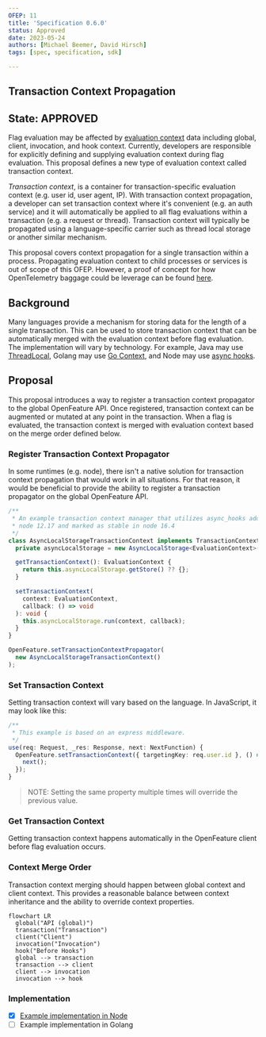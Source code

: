 ```yaml
---
OFEP: 11
title: 'Specification 0.6.0'
status: Approved
date: 2023-05-24
authors: [Michael Beemer, David Hirsch]
tags: [spec, specification, sdk]

---
```

## Transaction Context Propagation

## State: APPROVED

Flag evaluation may be affected by [evaluation context](https://openfeature.dev/docs/specification/sections/evaluation-context) data including global, client, invocation, and hook context.
Currently, developers are responsible for explicitly defining and supplying evaluation context during flag evaluation.
This proposal defines a new type of evaluation context called transaction context.

_Transaction context_, is a container for transaction-specific evaluation context (e.g. user id, user agent, IP).
With transaction context propagation, a developer can set transaction context where it's convenient (e.g. an auth service) and it will automatically be applied to all flag evaluations within a transaction (e.g. a request or thread). Transaction context will typically be propagated using a language-specific carrier such as thread local storage or another similar mechanism.

This proposal covers context propagation for a single transaction within a process.
Propagating evaluation context to child processes or services is out of scope of this OFEP.
However, a proof of concept for how OpenTelemetry baggage could be leverage can be found [here][otel-baggage-poc].

## Background

Many languages provide a mechanism for storing data for the length of a single transaction. This can be used to store transaction context that can be automatically merged with the evaluation context before flag evaluation. The implementation will vary by technology. For example, Java may use [ThreadLocal][thread-local], Golang may use [Go Context][go-context], and Node may use [async hooks][async-hooks].

## Proposal

This proposal introduces a way to register a transaction context propagator to the global OpenFeature API. Once registered, transaction context can be augmented or mutated at any point in the transaction. When a flag is evaluated, the transaction context is merged with evaluation context based on the merge order defined below.

### Register Transaction Context Propagator

In some runtimes (e.g. node), there isn't a native solution for transaction context propagation that would work in all situations. For that reason, it would be beneficial to provide the ability to register a transaction propagator on the global OpenFeature API.

```typescript
/**
 * An example transaction context manager that utilizes async_hooks added in
 * node 12.17 and marked as stable in node 16.4
 */
class AsyncLocalStorageTransactionContext implements TransactionContextManager {
  private asyncLocalStorage = new AsyncLocalStorage<EvaluationContext>();

  getTransactionContext(): EvaluationContext {
    return this.asyncLocalStorage.getStore() ?? {};
  }

  setTransactionContext(
    context: EvaluationContext,
    callback: () => void
  ): void {
    this.asyncLocalStorage.run(context, callback);
  }
}

OpenFeature.setTransactionContextPropagator(
  new AsyncLocalStorageTransactionContext()
);
```

### Set Transaction Context

Setting transaction context will vary based on the language. In JavaScript, it may look like this:

```typescript
/**
 * This example is based on an express middleware.
 */
use(req: Request, _res: Response, next: NextFunction) {
  OpenFeature.setTransactionContext({ targetingKey: req.user.id }, () => {
    next();
  });
}
```

> NOTE: Setting the same property multiple times will override the previous value.

### Get Transaction Context

Getting transaction context happens automatically in the OpenFeature client before flag evaluation occurs.

### Context Merge Order

Transaction context merging should happen between global context and client context. This provides a reasonable balance between context inheritance and the ability to override context properties.

```mermaid
flowchart LR
  global("API (global)")
  transaction("Transaction")
  client("Client")
  invocation("Invocation")
  hook("Before Hooks")
  global --> transaction
  transaction --> client
  client --> invocation
  invocation --> hook
```

### Implementation

- [X] [Example implementation in Node](https://github.com/open-feature/js-sdk/pull/212)
- [ ] Example implementation in Golang

[thread-local]: https://docs.oracle.com/javase/8/docs/api/java/lang/ThreadLocal.html
[go-context]: https://pkg.go.dev/context
[async-hooks]: https://nodejs.org/api/async_hooks.html
[otel-baggage-poc]: https://github.com/open-feature/playground/pull/142
